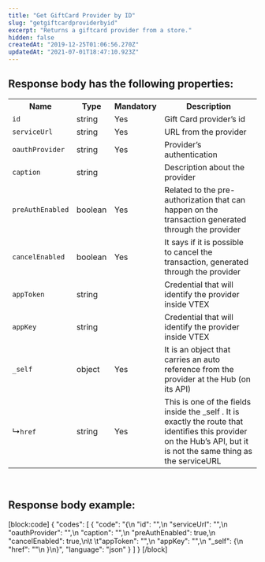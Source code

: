 ```yaml
---
title: "Get GiftCard Provider by ID"
slug: "getgiftcardproviderbyid"
excerpt: "Returns a giftcard provider from a store."
hidden: false
createdAt: "2019-12-25T01:06:56.270Z"
updatedAt: "2021-07-01T18:47:10.923Z"
---
```

## Response body has the following properties: 
<table>
    <tr>
        <th>Name</th>
        <th>Type</th>
        <th>Mandatory</th>
        <th>Description</th>
    </tr>
    <tr>
        <td><code>id</code></td>
        <td>string</td>
        <td>Yes</td>
        <td>Gift Card provider’s id</td>
    </tr>
    <tr>
        <td><code>serviceUrl</code></td>
        <td>string</td>
        <td>Yes</td>
        <td>URL from the provider</td>
    </tr>
    <tr>
        <td><code>oauthProvider</code></td>
        <td>string</td>
        <td>Yes</td>
       <td>Provider’s authentication</td>
    </tr>
    <tr>
        <td><code>caption</code></td>
        <td>string</td>
        <td></td>
        <td>Description about the provider</td>
    </tr>
    <tr>
        <td><code>preAuthEnabled</code></td>
        <td>boolean</td>
        <td>Yes</td>
       <td>Related to the pre-authorization that can happen on the transaction generated through the provider</td>
    </tr>
    <tr>
        <td><code>cancelEnabled</code></td>
        <td>boolean</td>
        <td>Yes</td>
        <td>It says if it is possible to cancel the transaction, generated through the provider</td>
    </tr>
    <tr>
        <td><code>appToken</code></td>
        <td>string</td>
        <td></td>
        <td>Credential that will identify the provider inside VTEX</td>
    </tr>
    <tr>
        <td><code>appKey</code></td>
        <td>string</td>
        <td></td>
        <td>Credential that will identify the provider inside VTEX</td>
    </tr>
    <tr>
        <td><code>_self</code></td>
        <td>object</td>
        <td>Yes</td>
        <td>It is an object that carries an auto reference from the provider at the Hub (on its API)</td>
    </tr>
    <tr>
        <td>&#x21B3;<code>href</code></td>
        <td>string</td>
        <td>Yes</td>
        <td>This is one of the fields inside the _self . It is exactly the route that identifies this provider on the Hub’s API, but it is not the same thing as the serviceURL</td>       
    </tr>
</table>

<br>

## Response body example:
[block:code]
{
  "codes": [
    {
      "code": "{\n        \"id\": \"\",\n        \"serviceUrl\": \"\",\n        \"oauthProvider\": \"\",\n        \"caption\": \"\",\n        \"preAuthEnabled\": true,\n        \"cancelEnabled\": true,\n\t     \t\"appToken\": \"\",\n        \"appKey\": \"\",\n        \"_self\": {\n            \"href\": \"\"\n        }\n}",
      "language": "json"
    }
  ]
}
[/block]